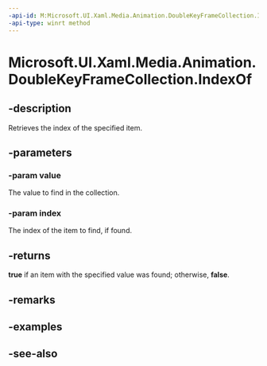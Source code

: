 ```yaml
---
-api-id: M:Microsoft.UI.Xaml.Media.Animation.DoubleKeyFrameCollection.IndexOf(Microsoft.UI.Xaml.Media.Animation.DoubleKeyFrame,System.UInt32@)
-api-type: winrt method
---
```


<!-- Method syntax
public bool IndexOf(Windows.UI.Xaml.Media.Animation.DoubleKeyFrame value, System.UInt32 index)
-->

# Microsoft.UI.Xaml.Media.Animation.DoubleKeyFrameCollection.IndexOf

## -description
Retrieves the index of the specified item.

## -parameters
### -param value
The value to find in the collection.

### -param index
The index of the item to find, if found.

## -returns
**true** if an item with the specified value was found; otherwise, **false**.

## -remarks

## -examples

## -see-also
